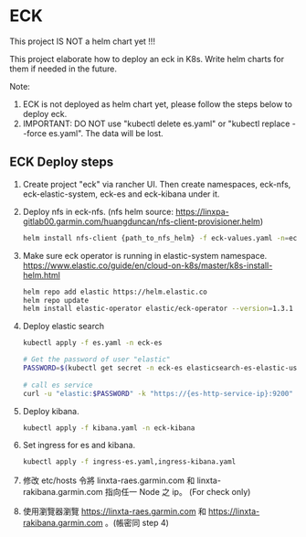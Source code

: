 # ECK

This project IS NOT a helm chart yet !!!
 
This project elaborate how to deploy an eck in K8s. Write helm charts for them if needed in the future.
 
Note:  
1. ECK is not deployed as helm chart yet, please follow the steps below to deploy eck.
2. IMPORTANT: DO NOT use "kubectl delete es.yaml" or "kubectl replace --force es.yaml". The data will be lost.

## ECK Deploy steps

1. Create project "eck" via rancher UI. Then create namespaces, eck-nfs, eck-elastic-system, eck-es and eck-kibana under it.

2. Deploy nfs in eck-nfs. (nfs helm source: https://linxpa-gitlab00.garmin.com/huangduncan/nfs-client-provisioner.helm)
   ```bash
   helm install nfs-client {path_to_nfs_helm} -f eck-values.yaml -n=eck-nfs
   ```

3. Make sure eck operator is running in elastic-system namespace.
   https://www.elastic.co/guide/en/cloud-on-k8s/master/k8s-install-helm.html
   ```bash
   helm repo add elastic https://helm.elastic.co
   helm repo update
   helm install elastic-operator elastic/eck-operator --version=1.3.1 -n eck-elastic-system
   ```

4. Deploy elastic search
   ```bash
   kubectl apply -f es.yaml -n eck-es
   
   # Get the password of user "elastic"
   PASSWORD=$(kubectl get secret -n eck-es elasticsearch-es-elastic-user -o go-template='{{.data.elastic | base64decode}}')
       
   # call es service
   curl -u "elastic:$PASSWORD" -k "https://{es-http-service-ip}:9200"
   ```
 
5. Deploy kibana.
   ```bash
   kubectl apply -f kibana.yaml -n eck-kibana
   ```

6. Set ingress for es and kibana.
   ```bash
   kubectl apply -f ingress-es.yaml,ingress-kibana.yaml
   ```
   
7. 修改 etc/hosts 令將 linxta-raes.garmin.com 和 linxta-rakibana.garmin.com 指向任一 Node 之 ip。 (For check only)

8. 使用瀏覽器瀏覽 https://linxta-raes.garmin.com 和 https://linxta-rakibana.garmin.com 。(帳密同 step 4)